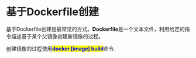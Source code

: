 # 基于Dockerfile创建

基于Dockerfile创建是最常见的方式。**Dockerfile**是一个文本文件，利用给定的指令描述基于某个父镜像创建新镜像的过程。

创建镜像的过程使用<mark style="color:blue;">**docker \[image] build**</mark>命令.
